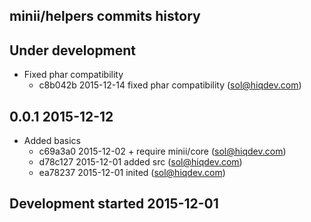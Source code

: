 minii/helpers commits history
-----------------------------

## Under development

- Fixed phar compatibility
    - c8b042b 2015-12-14 fixed phar compatibility (sol@hiqdev.com)

## 0.0.1 2015-12-12

- Added basics
    - c69a3a0 2015-12-02 + require minii/core (sol@hiqdev.com)
    - d78c127 2015-12-01 added src (sol@hiqdev.com)
    - ea78237 2015-12-01 inited (sol@hiqdev.com)

## Development started 2015-12-01

